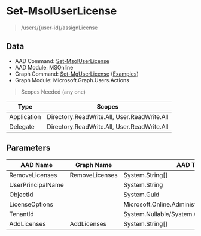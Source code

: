# Set-MsolUserLicense

> /users/{user-id}/assignLicense

## Data

+ AAD Command: [Set-MsolUserLicense](https://docs.microsoft.com/en-us/powershell/module/MSOnline/Set-MsolUserLicense)
+ AAD Module: MSOnline
+ Graph Command: [Set-MgUserLicense](https://docs.microsoft.com/en-us/powershell/module/Microsoft.Graph.Users.Actions/Set-MgUserLicense) ([Examples](https://github.com/orgs/msgraph/discussions?discussions_q=Set-MgUserLicense))
+ Graph Module: Microsoft.Graph.Users.Actions

> Scopes Needed (any one)

|Type|Scopes|
|---|---|
|Application|Directory.ReadWrite.All, User.ReadWrite.All|
|Delegate|Directory.ReadWrite.All, User.ReadWrite.All|

## Parameters

|AAD Name|Graph Name|AAD Type|Graph Type|Infos|
|---|---|---|---|---|
|RemoveLicenses|RemoveLicenses|System.String[]|System.String[]||
|UserPrincipalName||System.String|||
|ObjectId||System.Guid|||
|LicenseOptions||Microsoft.Online.Administration.LicenseOption[]|||
|TenantId||System.Nullable/System.Guid|||
|AddLicenses|AddLicenses|System.String[]|Microsoft.Graph.PowerShell.Models.IMicrosoftGraphAssignedLicense[]||

